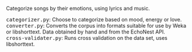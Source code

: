 Categorize songs by their emotions, using lyrics and music.

<tt>categorizer.py</tt>: Choose to categorize based on mood, energy or love. <br />
<tt>converter.py</tt>: Converts the corpus into formats suitable for use by Weka or libshorttext. Data obtained by hand and from the EchoNest API. <br />
<tt>cross-validater.py</tt>: Runs cross validation on the data set, uses libshorttext. <br />
